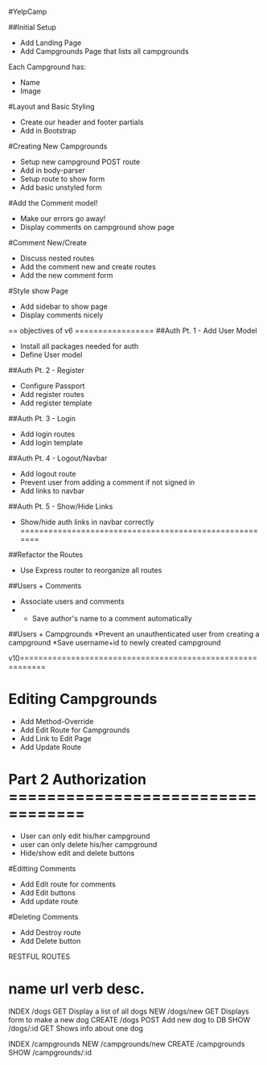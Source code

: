 #YelpCamp

##Initial Setup
* Add Landing Page
* Add Campgrounds Page that lists all campgrounds

Each Campground has:
   * Name
   * Image

#Layout and Basic Styling
* Create our header and footer partials
* Add in Bootstrap

#Creating New Campgrounds
* Setup new campground POST route
* Add in body-parser
* Setup route to show form
* Add basic unstyled form

<!--#Style the campgrounds page-->
<!--* Add a better header/title-->
<!--* Make campgrounds display in a grid-->

<!--#Style the Navbar and Form-->
<!--* Add a navbar to all templates-->
<!--* Style the new campground form-->

<!--#Add Mongoose-->
<!--* Install and configure mongoose-->
<!--* Setup campground model-->
<!--* Use campground model inside of our routes!-->

#Add the Comment model!
* Make our errors go away!
* Display comments on campground show page

#Comment New/Create
* Discuss nested routes
* Add the comment new and create routes
* Add the new comment form

#Style show Page
* Add sidebar to show page
* Display comments nicely

== objectives of v6 =================
##Auth Pt. 1 - Add User Model
* Install all packages needed for auth
* Define User model 

##Auth Pt. 2 - Register   
* Configure Passport
* Add register routes
* Add register template

##Auth Pt. 3 - Login
* Add login routes
* Add login template

##Auth Pt. 4 - Logout/Navbar
* Add logout route
* Prevent user from adding a comment if not signed in
* Add links to navbar

##Auth Pt. 5 - Show/Hide Links
* Show/hide auth links in navbar correctly
=======================================================

##Refactor the Routes
* Use Express router to reorganize all routes

##Users + Comments
* Associate users and comments
* * Save author's name to a comment automatically

##Users + Campgrounds
*Prevent an unauthenticated user from creating a campground
*Save username+id to newly created campground


v10===========================================================
# Editing Campgrounds
* Add Method-Override
* Add Edit Route for Campgrounds
* Add Link to Edit Page
* Add Update Route

# Part 2 Authorization ==================================
* User can only edit his/her campground
* user can only delete his/her campground
* Hide/show edit and delete buttons

#Editting Comments
* Add Edit route for comments
* Add Edit buttons
* Add update route
 
#Deleting Comments
* Add Destroy route
* Add Delete button

RESTFUL ROUTES

name      url      verb    desc.
===============================================
INDEX   /dogs      GET   Display a list of all dogs
NEW     /dogs/new  GET   Displays form to make a new dog
CREATE  /dogs      POST  Add new dog to DB
SHOW    /dogs/:id  GET   Shows info about one dog

INDEX   /campgrounds
NEW     /campgrounds/new
CREATE  /campgrounds
SHOW    /campgrounds/:id

